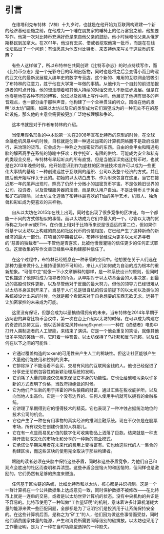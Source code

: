 # 引言
&ensp; &ensp; 在维塔利克布特林（V神）十九岁时，也就是在他开始为互联网构建建一个新的经济基础设施之前，在他成为一个睡在朋友家的睡椅上的亿万富翁之前，他想要写作。他第一次对比特币充满好奇是来自他父亲的鼓励，他小时候和他父亲从俄罗斯移民到加拿大。在2011年，他没有去买、借或者挖取他第一批币，而是在在线论坛贴出了一个问题：有谁愿意为他支付比特币，来支持他来写关于这些币的东西？

&ensp; &ensp; 有些人这样做了，所以布特林在共同创建《比特币杂志》的时点持续写作，而《比特币杂志》是一个光彩夺目的印刷出版物，同时也是将之后会变得小而且晦涩的亚文化的最新发展载入编年史的数字专营店。这个新的、难用的互联网金钱吸引了布特林的注意力，胜于他在大学第一年做的事情。从他作为一个自封的前进拍报道者的时点开始，他的想法随着和其他人持续的对话交流儿不断进步发展。但是在他零星地在各种不同的博客、论坛以及推特上写作中间，他展览了他拥有很多的声音观点，也一部分由于那种声音，他构建了一个全神贯注的听众，围绕在他的发明“以太坊”周围。如果以太坊以及它的类型成为它们渴望成为的一种无处不在的基础设施，那么他的主意会需要被更加广泛地被理解和争论。

&ensp; &ensp; 这本书就是对于作者布特林的介绍。

&ensp; &ensp; 当使用假名形象的中本聪第一次在2008年宣布比特币的原型的时候，在全球金融危机风暴中的时候，目标就是创建一种通过加密的计算机网络而不是政府或银行，来治理的货币。它会成为一种称之为加密货币的东西。自由的金甲虫和精通电脑的解密高手在系统的隐喻中狂欢：数字挖矿、有限的供给、可能成为安全和私有的类现金交易。布特林有早起听众的所有直觉。但是当他深深痴迷比特币时，也就是在2013年晚些时候，他开始意识到作为底柱的区块链技术或许可以成为一些更伟大事情的基础：一种创建远胜于互联网的组织、公司以及整个经济的方式。并且随后他开始写作关于此的。初始的以太坊白皮书，作为附录包含在这里，当它在接近那一年的尾声出现时，照亮了仍然十分微小的加密货币宇宙。不是依赖旧世界的公司、投资者，以及管理服务器的法律，而是默认用户自治。不是比特币关于黄金和矿石的隐喻，以太坊文化遵循了布特林最喜欢的T恤的美学艺术，机器人、独角兽和彩虹成为更喜欢的吉祥物。

&ensp; &ensp; 自从以太坊在2015年在线上出现，同时也出现了很多竞争的区块链，每一个都能一不同的方式做相似的事情。而以太坊成为它们中最大的一个。尽管以太坊的货币称之为ether或ETH，在价值上相对于比特币来说是很遥远的第二位，但如果你将基于以太坊以上构建的商品和社区代币的价值相加，它已经产生了这种新奇的新经济的最大一部分。在项目的早期尝试中，布特林曾经成为更多以太坊追寻者的“慈善的独裁者”——不管他是否喜欢，比被他慢慢灌输的信任更少的任何正式职位。这里收集的写作文章已经集中来构建那种信任了。

&ensp; &ensp; 在这个过程中，布特林已经栖息在一种矛盾的空间中。他想要在关于人们选在那种力量来做什么上维持谨慎的不可知论，来让人们如何成为自治的成为根本的重新想象。“可信中立”就像一下小文章解释的那样，是一种系统设计的原则，但同时它也描述了他即将成为领导者的角色。从早期对于以太坊基金会的人事决定，到最近的高股份软件更新，以及尽管他对于反面的最大努力，但他的领导力已经很难从以太坊本身区别开来了。当基于人们总是很自私的假设前提下的以太坊以及类似的系统被设计出来的时候，他就是那个看起来对于自身想要的东西无欲无求，远甚于让加密掌控的未来成为可能。

&ensp; &ensp; 这里没有保证，但那会成为以恶搞值得拥有的未来。当布特林在2014年早期于迈阿密的异常比特币会议中，第一次在台上介绍以太坊的时候，在可以成为构建它的奇迹的总祷文后，他以丢掉麦克风转xiangSkynet——一种在《终结者》电影中打开人类制造者的人工智能，来结束了演讲。它是一个他会重复的笑话，就像其他很多平常的笑话一样，它盯着一种警告。以太坊保持了乌托邦和反乌托邦，以及任何在以下之间的可能性：
* 它通过覆盖构造的token的可用性来产生人工的稀缺性。但这让社区能够产生大量他们能使用和控制的资本。
* 它排除掉了不能活着不会买、交易有风险的互联网金钱的人。他也已经促进了分享史无前例包容性的新颖治理系统的发明。
* 它消耗了大量的能源仅仅用来保证它本身的功能性。它也让给碳和污染以许多新的方式表明了价格，当政府拒绝做的时候。
* 它为他们产生新的用于挥霍的声名狼藉的财富，通过汇集在税收庇护所，以及向当地人出高价。它是一个没有边界的、任何人使用手机就可以拥有的金融系统。
* 它讲理了早期得到它的懂得技术的精英。它也表现了一种冲蚀占据统治地位的技术公司的机会。
* 它也产生了一种在有用事物的真实经济的推测金融系统。现在不仅仅是在股票市场，所有权处在创建价值的人群那儿。
* 它在有一点显而易见价值的数字化可收集物品上洒落了巨款。结果就是一种支持开放获取文化的市场化和分享的一种新的商业模式。
* 它承诺让早期采用者在未来代的费用上变得富有。它也给这些代的人一集合的构建区块，而这些区块的使用完全取决于那些构建者。

&ensp; &ensp; 跟随的读者必须在头脑中保持这些矛盾，同时和这些矛盾竞争，为他们自己和观点会胜出的社区而查明和弄清楚。这些矛盾会是恼火的和困恼的，但同样也是激励的。它们仍然有足够的热度来塑造。

&ensp; &ensp; 任何基于区块链的系统，比如比特币和以太坊，核心都是共识机制。这是一个一群计算机在一个公共数据集上达成意见一致，同时保护数据不被修改——在比特币上就是一连串的交易，或者是以太坊世界计算机的状态。没有中央机构的共识是不容易的。比特币使用了一种叫做“工作量证明”的机制，意味着许多计算机消耗大量的能源来做一些匹配问题，全部都是为了证明它们是投资用于让系统保持安全的。在这些计算机后面，是称之为“矿工”的人，他们因为做这些事情而受益，同时他们消费国家体量的能源，产生和消费所需要同等级别的碳排放。以太坊也采用了工作量证明，是为了一种在当时功能型选择的一种缺失。